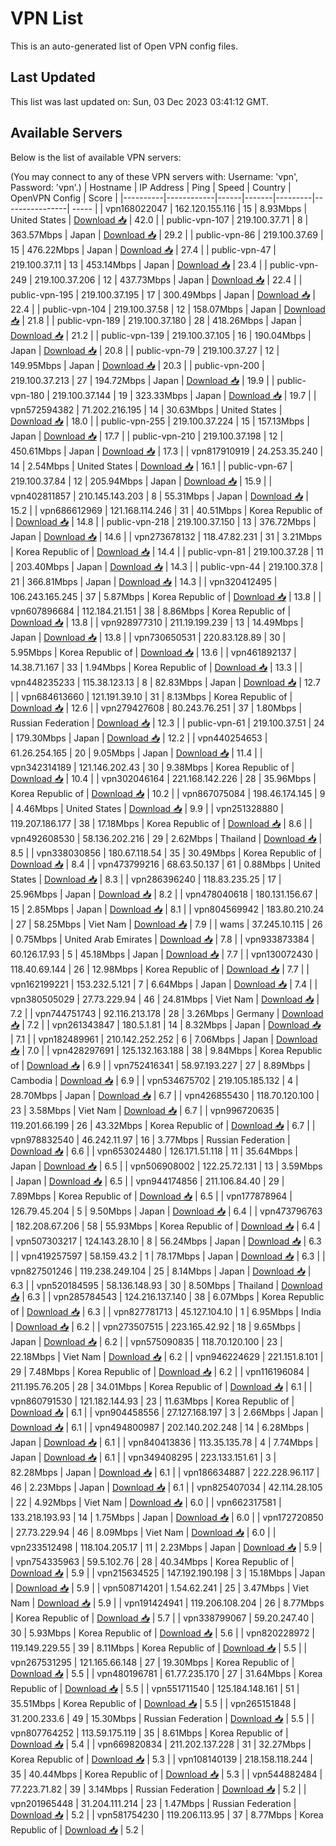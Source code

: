 # VPN List

This is an auto-generated list of Open VPN config files.

## Last Updated

This list was last updated on: Sun, 03 Dec 2023 03:41:12 GMT.

## Available Servers

Below is the list of available VPN servers:

(You may connect to any of these VPN servers with: Username: 'vpn', Password: 'vpn'.)
| Hostname | IP Address | Ping | Speed | Country | OpenVPN Config | Score |
|----------|------------|------|-------|---------|----------------| ----- |
| vpn168022047 | 162.120.155.116 | 15 | 8.93Mbps | United States | [Download 📥](./configs/server_0_US.ovpn) | 42.0 |
| public-vpn-107 | 219.100.37.71 | 8 | 363.57Mbps | Japan | [Download 📥](./configs/server_1_JP.ovpn) | 29.2 |
| public-vpn-86 | 219.100.37.69 | 15 | 476.22Mbps | Japan | [Download 📥](./configs/server_2_JP.ovpn) | 27.4 |
| public-vpn-47 | 219.100.37.11 | 13 | 453.14Mbps | Japan | [Download 📥](./configs/server_3_JP.ovpn) | 23.4 |
| public-vpn-249 | 219.100.37.206 | 12 | 437.73Mbps | Japan | [Download 📥](./configs/server_4_JP.ovpn) | 22.4 |
| public-vpn-195 | 219.100.37.195 | 17 | 300.49Mbps | Japan | [Download 📥](./configs/server_5_JP.ovpn) | 22.4 |
| public-vpn-104 | 219.100.37.58 | 12 | 158.07Mbps | Japan | [Download 📥](./configs/server_6_JP.ovpn) | 21.8 |
| public-vpn-189 | 219.100.37.180 | 28 | 418.26Mbps | Japan | [Download 📥](./configs/server_7_JP.ovpn) | 21.2 |
| public-vpn-139 | 219.100.37.105 | 16 | 190.04Mbps | Japan | [Download 📥](./configs/server_8_JP.ovpn) | 20.8 |
| public-vpn-79 | 219.100.37.27 | 12 | 149.95Mbps | Japan | [Download 📥](./configs/server_9_JP.ovpn) | 20.3 |
| public-vpn-200 | 219.100.37.213 | 27 | 194.72Mbps | Japan | [Download 📥](./configs/server_10_JP.ovpn) | 19.9 |
| public-vpn-180 | 219.100.37.144 | 19 | 323.33Mbps | Japan | [Download 📥](./configs/server_11_JP.ovpn) | 19.7 |
| vpn572594382 | 71.202.216.195 | 14 | 30.63Mbps | United States | [Download 📥](./configs/server_12_US.ovpn) | 18.0 |
| public-vpn-255 | 219.100.37.224 | 15 | 157.13Mbps | Japan | [Download 📥](./configs/server_13_JP.ovpn) | 17.7 |
| public-vpn-210 | 219.100.37.198 | 12 | 450.61Mbps | Japan | [Download 📥](./configs/server_14_JP.ovpn) | 17.3 |
| vpn817910919 | 24.253.35.240 | 14 | 2.54Mbps | United States | [Download 📥](./configs/server_15_US.ovpn) | 16.1 |
| public-vpn-67 | 219.100.37.84 | 12 | 205.94Mbps | Japan | [Download 📥](./configs/server_16_JP.ovpn) | 15.9 |
| vpn402811857 | 210.145.143.203 | 8 | 55.31Mbps | Japan | [Download 📥](./configs/server_17_JP.ovpn) | 15.2 |
| vpn686612969 | 121.168.114.246 | 31 | 40.51Mbps | Korea Republic of | [Download 📥](./configs/server_18_KR.ovpn) | 14.8 |
| public-vpn-218 | 219.100.37.150 | 13 | 376.72Mbps | Japan | [Download 📥](./configs/server_19_JP.ovpn) | 14.6 |
| vpn273678132 | 118.47.82.231 | 31 | 3.21Mbps | Korea Republic of | [Download 📥](./configs/server_20_KR.ovpn) | 14.4 |
| public-vpn-81 | 219.100.37.28 | 11 | 203.40Mbps | Japan | [Download 📥](./configs/server_21_JP.ovpn) | 14.3 |
| public-vpn-44 | 219.100.37.8 | 21 | 366.81Mbps | Japan | [Download 📥](./configs/server_22_JP.ovpn) | 14.3 |
| vpn320412495 | 106.243.165.245 | 37 | 5.87Mbps | Korea Republic of | [Download 📥](./configs/server_23_KR.ovpn) | 13.8 |
| vpn607896684 | 112.184.21.151 | 38 | 8.86Mbps | Korea Republic of | [Download 📥](./configs/server_24_KR.ovpn) | 13.8 |
| vpn928977310 | 211.19.199.239 | 13 | 14.49Mbps | Japan | [Download 📥](./configs/server_25_JP.ovpn) | 13.8 |
| vpn730650531 | 220.83.128.89 | 30 | 5.95Mbps | Korea Republic of | [Download 📥](./configs/server_26_KR.ovpn) | 13.6 |
| vpn461892137 | 14.38.71.167 | 33 | 1.94Mbps | Korea Republic of | [Download 📥](./configs/server_27_KR.ovpn) | 13.3 |
| vpn448235233 | 115.38.123.13 | 8 | 82.83Mbps | Japan | [Download 📥](./configs/server_28_JP.ovpn) | 12.7 |
| vpn684613660 | 121.191.39.10 | 31 | 8.13Mbps | Korea Republic of | [Download 📥](./configs/server_29_KR.ovpn) | 12.6 |
| vpn279427608 | 80.243.76.251 | 37 | 1.80Mbps | Russian Federation | [Download 📥](./configs/server_30_RU.ovpn) | 12.3 |
| public-vpn-61 | 219.100.37.51 | 24 | 179.30Mbps | Japan | [Download 📥](./configs/server_31_JP.ovpn) | 12.2 |
| vpn440254653 | 61.26.254.165 | 20 | 9.05Mbps | Japan | [Download 📥](./configs/server_32_JP.ovpn) | 11.4 |
| vpn342314189 | 121.146.202.43 | 30 | 9.38Mbps | Korea Republic of | [Download 📥](./configs/server_33_KR.ovpn) | 10.4 |
| vpn302046164 | 221.168.142.226 | 28 | 35.96Mbps | Korea Republic of | [Download 📥](./configs/server_34_KR.ovpn) | 10.2 |
| vpn867075084 | 198.46.174.145 | 9 | 4.46Mbps | United States | [Download 📥](./configs/server_35_US.ovpn) | 9.9 |
| vpn251328880 | 119.207.186.177 | 38 | 17.18Mbps | Korea Republic of | [Download 📥](./configs/server_36_KR.ovpn) | 8.6 |
| vpn492608530 | 58.136.202.216 | 29 | 2.62Mbps | Thailand | [Download 📥](./configs/server_37_TH.ovpn) | 8.5 |
| vpn338030856 | 180.67.118.54 | 35 | 30.49Mbps | Korea Republic of | [Download 📥](./configs/server_38_KR.ovpn) | 8.4 |
| vpn473799216 | 68.63.50.137 | 61 | 0.88Mbps | United States | [Download 📥](./configs/server_39_US.ovpn) | 8.3 |
| vpn286396240 | 118.83.235.25 | 17 | 25.96Mbps | Japan | [Download 📥](./configs/server_40_JP.ovpn) | 8.2 |
| vpn478040618 | 180.131.156.67 | 15 | 2.85Mbps | Japan | [Download 📥](./configs/server_41_JP.ovpn) | 8.1 |
| vpn804569942 | 183.80.210.24 | 27 | 58.25Mbps | Viet Nam | [Download 📥](./configs/server_42_VN.ovpn) | 7.9 |
| wams | 37.245.10.115 | 26 | 0.75Mbps | United Arab Emirates | [Download 📥](./configs/server_43_AE.ovpn) | 7.8 |
| vpn933873384 | 60.126.17.93 | 5 | 45.18Mbps | Japan | [Download 📥](./configs/server_44_JP.ovpn) | 7.7 |
| vpn130072430 | 118.40.69.144 | 26 | 12.98Mbps | Korea Republic of | [Download 📥](./configs/server_45_KR.ovpn) | 7.7 |
| vpn162199221 | 153.232.5.121 | 7 | 6.64Mbps | Japan | [Download 📥](./configs/server_46_JP.ovpn) | 7.4 |
| vpn380505029 | 27.73.229.94 | 46 | 24.81Mbps | Viet Nam | [Download 📥](./configs/server_47_VN.ovpn) | 7.2 |
| vpn744751743 | 92.116.213.178 | 28 | 3.26Mbps | Germany | [Download 📥](./configs/server_48_DE.ovpn) | 7.2 |
| vpn261343847 | 180.5.1.81 | 14 | 8.32Mbps | Japan | [Download 📥](./configs/server_49_JP.ovpn) | 7.1 |
| vpn182489961 | 210.142.252.252 | 6 | 7.06Mbps | Japan | [Download 📥](./configs/server_50_JP.ovpn) | 7.0 |
| vpn428297691 | 125.132.163.188 | 38 | 9.84Mbps | Korea Republic of | [Download 📥](./configs/server_51_KR.ovpn) | 6.9 |
| vpn752416341 | 58.97.193.227 | 27 | 8.89Mbps | Cambodia | [Download 📥](./configs/server_52_KH.ovpn) | 6.9 |
| vpn534675702 | 219.105.185.132 | 4 | 28.70Mbps | Japan | [Download 📥](./configs/server_53_JP.ovpn) | 6.7 |
| vpn426855430 | 118.70.120.100 | 23 | 3.58Mbps | Viet Nam | [Download 📥](./configs/server_54_VN.ovpn) | 6.7 |
| vpn996720635 | 119.201.66.199 | 26 | 43.32Mbps | Korea Republic of | [Download 📥](./configs/server_55_KR.ovpn) | 6.7 |
| vpn978832540 | 46.242.11.97 | 16 | 3.77Mbps | Russian Federation | [Download 📥](./configs/server_56_RU.ovpn) | 6.6 |
| vpn653024480 | 126.171.51.118 | 11 | 35.64Mbps | Japan | [Download 📥](./configs/server_57_JP.ovpn) | 6.5 |
| vpn506908002 | 122.25.72.131 | 13 | 3.59Mbps | Japan | [Download 📥](./configs/server_58_JP.ovpn) | 6.5 |
| vpn944174856 | 211.106.84.40 | 29 | 7.89Mbps | Korea Republic of | [Download 📥](./configs/server_59_KR.ovpn) | 6.5 |
| vpn177878964 | 126.79.45.204 | 5 | 9.50Mbps | Japan | [Download 📥](./configs/server_60_JP.ovpn) | 6.4 |
| vpn473796763 | 182.208.67.206 | 58 | 55.93Mbps | Korea Republic of | [Download 📥](./configs/server_61_KR.ovpn) | 6.4 |
| vpn507303217 | 124.143.28.10 | 8 | 56.24Mbps | Japan | [Download 📥](./configs/server_62_JP.ovpn) | 6.3 |
| vpn419257597 | 58.159.43.2 | 1 | 78.17Mbps | Japan | [Download 📥](./configs/server_63_JP.ovpn) | 6.3 |
| vpn827501246 | 119.238.249.104 | 25 | 8.14Mbps | Japan | [Download 📥](./configs/server_64_JP.ovpn) | 6.3 |
| vpn520184595 | 58.136.148.93 | 30 | 8.50Mbps | Thailand | [Download 📥](./configs/server_65_TH.ovpn) | 6.3 |
| vpn285784543 | 124.216.137.140 | 38 | 6.07Mbps | Korea Republic of | [Download 📥](./configs/server_66_KR.ovpn) | 6.3 |
| vpn827781713 | 45.127.104.10 | 1 | 6.95Mbps | India | [Download 📥](./configs/server_67_IN.ovpn) | 6.2 |
| vpn273507515 | 223.165.42.92 | 18 | 9.65Mbps | Japan | [Download 📥](./configs/server_68_JP.ovpn) | 6.2 |
| vpn575090835 | 118.70.120.100 | 23 | 22.18Mbps | Viet Nam | [Download 📥](./configs/server_69_VN.ovpn) | 6.2 |
| vpn946224629 | 221.151.8.101 | 29 | 7.48Mbps | Korea Republic of | [Download 📥](./configs/server_70_KR.ovpn) | 6.2 |
| vpn116196084 | 211.195.76.205 | 28 | 34.01Mbps | Korea Republic of | [Download 📥](./configs/server_71_KR.ovpn) | 6.1 |
| vpn860791530 | 121.182.144.93 | 23 | 11.63Mbps | Korea Republic of | [Download 📥](./configs/server_72_KR.ovpn) | 6.1 |
| vpn904458556 | 27.127.168.197 | 3 | 2.66Mbps | Japan | [Download 📥](./configs/server_73_JP.ovpn) | 6.1 |
| vpn494800987 | 202.140.202.248 | 14 | 6.28Mbps | Japan | [Download 📥](./configs/server_74_JP.ovpn) | 6.1 |
| vpn840413836 | 113.35.135.78 | 4 | 7.74Mbps | Japan | [Download 📥](./configs/server_75_JP.ovpn) | 6.1 |
| vpn349408295 | 223.133.151.61 | 3 | 82.28Mbps | Japan | [Download 📥](./configs/server_76_JP.ovpn) | 6.1 |
| vpn186634887 | 222.228.96.117 | 46 | 2.23Mbps | Japan | [Download 📥](./configs/server_77_JP.ovpn) | 6.1 |
| vpn825407034 | 42.114.28.105 | 22 | 4.92Mbps | Viet Nam | [Download 📥](./configs/server_78_VN.ovpn) | 6.0 |
| vpn662317581 | 133.218.193.93 | 14 | 1.75Mbps | Japan | [Download 📥](./configs/server_79_JP.ovpn) | 6.0 |
| vpn172720850 | 27.73.229.94 | 46 | 8.09Mbps | Viet Nam | [Download 📥](./configs/server_80_VN.ovpn) | 6.0 |
| vpn233512498 | 118.104.205.17 | 11 | 2.23Mbps | Japan | [Download 📥](./configs/server_81_JP.ovpn) | 5.9 |
| vpn754335963 | 59.5.102.76 | 28 | 40.34Mbps | Korea Republic of | [Download 📥](./configs/server_82_KR.ovpn) | 5.9 |
| vpn215634525 | 147.192.190.198 | 3 | 15.18Mbps | Japan | [Download 📥](./configs/server_83_JP.ovpn) | 5.9 |
| vpn508714201 | 1.54.62.241 | 25 | 3.47Mbps | Viet Nam | [Download 📥](./configs/server_84_VN.ovpn) | 5.9 |
| vpn191424941 | 119.206.108.204 | 26 | 8.77Mbps | Korea Republic of | [Download 📥](./configs/server_85_KR.ovpn) | 5.7 |
| vpn338799067 | 59.20.247.40 | 30 | 5.93Mbps | Korea Republic of | [Download 📥](./configs/server_86_KR.ovpn) | 5.6 |
| vpn820228972 | 119.149.229.55 | 39 | 8.11Mbps | Korea Republic of | [Download 📥](./configs/server_87_KR.ovpn) | 5.5 |
| vpn267531295 | 121.165.66.148 | 27 | 19.30Mbps | Korea Republic of | [Download 📥](./configs/server_88_KR.ovpn) | 5.5 |
| vpn480196781 | 61.77.235.170 | 27 | 31.64Mbps | Korea Republic of | [Download 📥](./configs/server_89_KR.ovpn) | 5.5 |
| vpn551711540 | 125.184.148.161 | 51 | 35.51Mbps | Korea Republic of | [Download 📥](./configs/server_90_KR.ovpn) | 5.5 |
| vpn265151848 | 31.200.233.6 | 49 | 15.30Mbps | Russian Federation | [Download 📥](./configs/server_91_RU.ovpn) | 5.5 |
| vpn807764252 | 113.59.175.119 | 35 | 8.61Mbps | Korea Republic of | [Download 📥](./configs/server_92_KR.ovpn) | 5.4 |
| vpn669820834 | 211.202.137.228 | 31 | 32.27Mbps | Korea Republic of | [Download 📥](./configs/server_93_KR.ovpn) | 5.3 |
| vpn108140139 | 218.158.118.244 | 35 | 40.44Mbps | Korea Republic of | [Download 📥](./configs/server_94_KR.ovpn) | 5.3 |
| vpn544882484 | 77.223.71.82 | 39 | 3.14Mbps | Russian Federation | [Download 📥](./configs/server_95_RU.ovpn) | 5.2 |
| vpn201965448 | 31.204.111.214 | 23 | 1.47Mbps | Russian Federation | [Download 📥](./configs/server_96_RU.ovpn) | 5.2 |
| vpn581754230 | 119.206.113.95 | 37 | 8.77Mbps | Korea Republic of | [Download 📥](./configs/server_97_KR.ovpn) | 5.2 |

